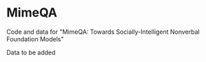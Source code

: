 # MimeQA

Code and data for "MimeQA: Towards Socially-Intelligent Nonverbal Foundation Models"

Data to be added
